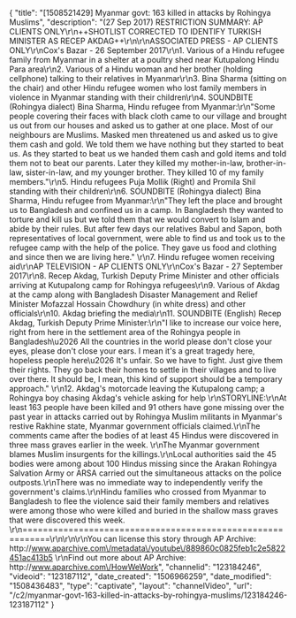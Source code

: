 {
    "title": "[1508521429] Myanmar govt: 163 killed in attacks by Rohingya Muslims",
    "description": "(27 Sep 2017) RESTRICTION SUMMARY: AP CLIENTS ONLY\r\n++SHOTLIST CORRECTED TO IDENTIFY TURKISH MINISTER AS RECEP AKDAG++\r\n\r\nASSOCIATED PRESS - AP CLIENTS ONLY\r\nCox's Bazar - 26 September 2017\r\n1. Various of a Hindu refugee family from Myanmar in a shelter at a poultry shed near Kutupalong Hindu Para area\r\n2. Various of a Hindu woman and her brother (holding cellphone) talking to their relatives in Myanmar\r\n3. Bina Sharma (sitting on the chair) and other Hindu refugee women who lost family members in violence in Myanmar standing with their children\r\n4. SOUNDBITE (Rohingya dialect) Bina Sharma, Hindu refugee from Myanmar:\r\n\"Some people covering their faces with black cloth came to our village and brought us out from our houses and asked us to gather at one place. Most of our neighbours are Muslims. Masked men threatened us and asked us to give them cash and gold. We told them we have nothing but they started to beat us. As they started to beat us we handed them cash and gold items and told them not to beat our parents. Later they killed my mother-in-law, brother-in-law, sister-in-law, and my younger brother. They killed 10 of my family members.\"\r\n5. Hindu refugees Puja Mollik (Right) and Promila Shil standing with their children\r\n6. SOUNDBITE (Rohingya dialect) Bina Sharma, Hindu refugee from Myanmar:\r\n\"They left the place and brought us to Bangladesh and confined us in a camp. In Bangladesh they wanted to torture and kill us but we told them that we would convert to Islam and abide by their rules. But after few days our relatives Babul and Sapon, both representatives of local government, were able to find us and took us to the refugee camp with the help of the police. They gave us food and clothing and since then we are living here.\" \r\n7. Hindu refugee women receiving aid\r\nAP TELEVISION - AP CLIENTS ONLY\r\nCox's Bazar - 27 September 2017\r\n8. Recep Akdag, Turkish Deputy Prime Minister and other officials arriving at Kutupalong camp for Rohingya refugees\r\n9. Various of Akdag at the camp along with Bangladesh Disaster Management and Relief Minister Mofazzal Hossain Chowdhury (in white dress) and other officials\r\n10. Akdag briefing the media\r\n11. SOUNDBITE (English) Recep Akdag, Turkish Deputy Prime Minister:\r\n\"I like to increase our voice here, right from here in the settlement area of the Rohingya people in Bangladesh\u2026 All the countries in the world please don't close your eyes, please don't close your ears. I mean it's a great tragedy here, hopeless people here\u2026 It's unfair. So we have to fight. Just give them their rights. They go back their homes to settle in their villages and to live over there. It should be, I mean, this kind of support should be a temporary approach.\"       \r\n12. Akdag's motorcade leaving the Kutupalong camp; a Rohingya boy chasing Akdag's vehicle asking for help  \r\nSTORYLINE:\r\nAt least 163 people have been killed and 91 others have gone missing over the past year in attacks carried out by Rohingya Muslim militants in Myanmar's restive Rakhine state, Myanmar government officials claimed.\r\nThe comments came after the bodies of at least 45 Hindus were discovered in three mass graves earlier in the week. \r\nThe Myanmar government blames Muslim insurgents for the killings.\r\nLocal authorities said the 45 bodies were among about 100 Hindus missing since the Arakan Rohingya Salvation Army or ARSA carried out the simultaneous attacks on the police outposts.\r\nThere was no immediate way to independently verify the government's claims.\r\nHindu families who crossed from Myanmar to Bangladesh to flee the violence said their family members and relatives were among those who were killed and buried in the shallow mass graves that were discovered this week. \r\n===========================================================\r\n\r\n\r\nYou can license this story through AP Archive: http:\/\/www.aparchive.com\/metadata\/youtube\/889860c0825feb1c2e5822451ac413b5 \r\nFind out more about AP Archive: http:\/\/www.aparchive.com\/HowWeWork",
    "channelid": "123184246",
    "videoid": "123187112",
    "date_created": "1506966259",
    "date_modified": "1508436483",
    "type": "captivate",
    "layout": "channelVideo",
    "url": "\/c2\/myanmar-govt-163-killed-in-attacks-by-rohingya-muslims\/123184246-123187112"
}
